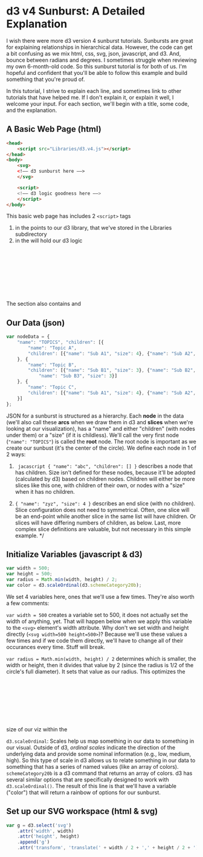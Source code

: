 # d3 v4 Sunburst: A Detailed Explanation #
I wish there were more d3 version 4 sunburst tutorials. Sunbursts are great for explaining relationships in hierarchical data. However, the code can get a bit confusing as we mix html, css, svg, json, javascript, and d3. And, bounce between radians and degrees. I sometimes struggle when reviewing my own 6-month-old code. So this sunburst tutorial is for both of us. I'm hopeful and confident that you'll be able to follow this example and build something that you're proud of. 

In this tutorial, I strive to explain each line, and sometimes link to other tutorials that have helped me. If I don't explain it, or explain it well, I welcome your input. For each section, we'll begin with a title, some code, and the explanation.

## A Basic Web Page (html) ##
``` html
<head>
    <script src="Libraries/d3.v4.js"></script>
</head>
<body>
    <svg>
    <!–– d3 sunburst here ––> 
    </svg>

    <script>
    <!–– d3 logic goodness here ––> 
    </script>
</body>
```
This basic web page has includes 2 ```<script>``` tags
1) in the <head> points to our d3 library, that we've stored in the Libraries subdirectory
2) in the <body> will hold our d3 logic

The <body> section also contains and <svg> element.  This is where our d3 visualization will get drawn.

## Our Data (json) ##
``` javascript
var nodeData = {
    "name": "TOPICS", "children": [{
        "name": "Topic A",
        "children": [{"name": "Sub A1", "size": 4}, {"name": "Sub A2", "size": 4}]
    }, {
        "name": "Topic B",
        "children": [{"name": "Sub B1", "size": 3}, {"name": "Sub B2", "size": 3}, {
            "name": "Sub B3", "size": 3}]
    }, {
        "name": "Topic C",
        "children": [{"name": "Sub A1", "size": 4}, {"name": "Sub A2", "size": 4}]
    }]
};
```
JSON for a sunburst is structured as a hierarchy. Each **node** in the data (we'll also call these **arcs** when we draw them in d3 and **slices** when we're looking at our visualization), has a "name" and either "children" (with nodes under them) or a "size" (if it is childless). We'll call the very first node (```"name": "TOPICS"```) is called the **root** node. The root node is important as we create our sunbust (it's the center of the circle). We define each node in 1 of 2 ways:

1) ``` jacascript { "name": "abc", "children": [] }``` describes a node that has children. Size isn't defined for these nodes, because it'll be adopted (calculated by d3) based on children nodes. Children will either be more slices like this one, with children of their own, or nodes with a "size" when it has no children.

2) ```{ "name": "zyz", "size": 4 }``` describes an end slice (with no children). Slice configuration does not need to symmetrical. Often, one slice will be an end-point while another slice in the same list will have children.  Or slices will have differing numbers of children, as below. Last, more complex slice definitions are valuable, but not necessary in this simple example. */
  
## Initialize Variables (javascript & d3) ## 
``` javascript
var width = 500;
var height = 500;
var radius = Math.min(width, height) / 2;
var color = d3.scaleOrdinal(d3.schemeCategory20b);
```

We set 4 variables here, ones that we'll use a few times.  They're also worth a few comments:

```var width = 500``` creates a variable set to 500, it does not actually set the width of anything, yet. That will
happen below when we apply this variable to the ```<svg>``` element's width attribute. Why don't we set width and height directly (```<svg width=500 height=500>```)? Because we'll use these values a few times and if we code them directly, we'll have to change all of their occurances every time. Stuff will break.

```var radius = Math.min(width, height) / 2``` determines which is smaller, the width or height, then it divides that value by 2 (since the radius is 1/2 of the circle's full diameter). It sets that value as our radius. This optimizes the size of our viz within the <svg> (since we don't want to leak over the edges, but we also don't want a bunch of wasted white space). Since both width and height are 500 here, the radius variable will equal 250. Eventually, this will become our sunburst's actual radius, once we do something with the variable.

```d3.scaleOrdinal```: Scales help us map something in our data to something in our visual. Outside of d3, *ordinal scales* indicate the direction of the underlying data and provide some nominal information (e.g., low, medium, high).  So this type of scale in d3 allows us to relate something in our data to something that has a series of named values (like an array of colors). ```schemeCategory20b``` is a d3 command that returns an array of colors. d3 has several similar options that are specifically designed to work with ```d3.scaleOrdinal()```.  The result of this line is that we'll have a variable ("color") that will return a rainbow of options for our sunburst.

## Set up our SVG workspace (html & svg) ##
``` javascript
var g = d3.select('svg')
    .attr('width', width)
    .attr('height', height)
    .append('g')
    .attr('transform', 'translate(' + width / 2 + ',' + height / 2 + ')');
```    


